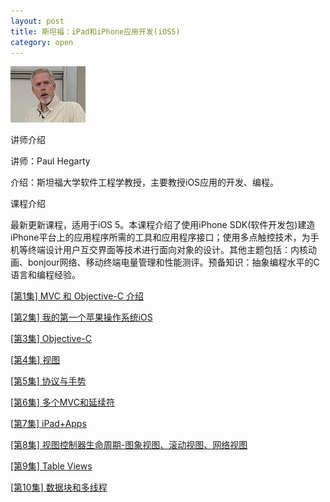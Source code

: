 ```yaml
---
layout: post
title: 斯坦福：iPad和iPhone应用开发(iOS5)
category: open
---
```

<img class="cover" alt="201205231357294b512" src="/images/2013/01/201205231357294b512.jpg" width="120" height="90" />

讲师介绍

讲师：Paul Hegarty

介绍：斯坦福大学软件工程学教授，主要教授iOS应用的开发、编程。

课程介绍

最新更新课程，适用于iOS 5。本课程介绍了使用iPhone SDK(软件开发包)建造iPhone平台上的应用程序所需的工具和应用程序接口；使用多点触控技术，为手机等终端设计用户互交界面等技术进行面向对象的设计。其他主题包括：内核动画、bonjour网络、移动终端电量管理和性能测评。预备知识：抽象编程水平的C语言和编程经验。

<a title="斯坦福：iPad和iPhone应用开发(iOS5)-[第1集] MVC 和 Objective-C 介绍" href="/2013/01/22/stamford-ipad-iphone-ios5-lesson-1.html" target="_blank">[第1集] MVC 和 Objective-C 介绍</a>

<a title="斯坦福：iPad和iPhone应用开发(iOS5)-[第2集] 我的第一个苹果操作系统iOS" href="/2013/01/23/stamford-ipad-iphone-ios5-lesson-2.html" target="_blank">[第2集] 我的第一个苹果操作系统iOS</a>

<a title="斯坦福：iPad和iPhone应用开发(iOS5)-[第3集] Objective-C" href="/2013/02/19/stamford-ipad-iphone-ios5-lesson-3.html" target="_blank">[第3集] Objective-C</a>

<a title="斯坦福：iPad和iPhone应用开发(iOS5)-[第4集] 视图" href="/2013/02/21/stamford-ipad-iphone-ios5-lesson-4.html" target="_blank">[第4集] 视图</a>

<a title="斯坦福：iPad和iPhone应用开发(iOS5)-[第5集] 协议与手势" href="/2013/02/22/stamford-ipad-iphone-ios5-lesson-5.html" target="_blank">[第5集] 协议与手势</a>

<a title="斯坦福：iPad和iPhone应用开发(iOS5)-[第6集] 多个MVC和延续符" href="/2013/02/23/stamford-ipad-iphone-ios5-lesson-6.html" target="_blank">[第6集] 多个MVC和延续符</a>

<a title="斯坦福：iPad和iPhone应用开发(iOS5)-[第7集] iPad+Apps" href="/2013/02/25/stamford-ipad-iphone-ios5-lesson-7.html" target="_blank">[第7集] iPad+Apps</a>

<a title="斯坦福：iPad和iPhone应用开发(iOS5)-[第8集] 视图控制器生命周期-图象视图、滚动视图、网络视图" href="/2013/03/02/stamford-ipad-iphone-ios5-lesson-8.html" target="_blank">[第8集] 视图控制器生命周期-图象视图、滚动视图、网络视图</a>

<a title="斯坦福：iPad和iPhone应用开发(iOS5)-[第9集] Table Views" href="/2013/03/12/stamford-ipad-iphone-ios5-lesson-9.html" target="_blank">[第9集] Table Views</a>

<a title="斯坦福：iPad和iPhone应用开发(iOS5)-[第10集] 数据块和多线程" href="/2013/03/13/stamford-ipad-iphone-ios5-lesson-10.html" target="_blank">[第10集] 数据块和多线程</a>
